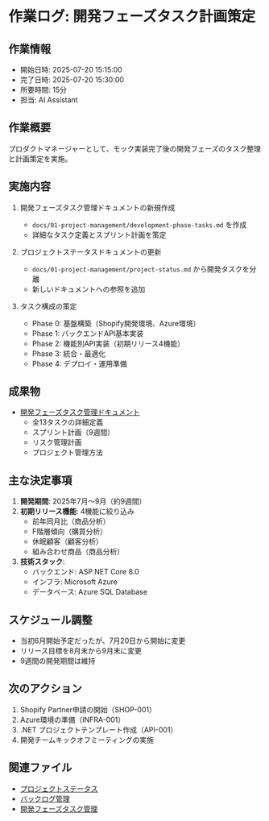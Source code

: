 # 作業ログ: 開発フェーズタスク計画策定

## 作業情報
- 開始日時: 2025-07-20 15:15:00
- 完了日時: 2025-07-20 15:30:00
- 所要時間: 15分
- 担当: AI Assistant

## 作業概要
プロダクトマネージャーとして、モック実装完了後の開発フェーズのタスク整理と計画策定を実施。

## 実施内容
1. 開発フェーズタスク管理ドキュメントの新規作成
   - `docs/01-project-management/development-phase-tasks.md` を作成
   - 詳細なタスク定義とスプリント計画を策定

2. プロジェクトステータスドキュメントの更新
   - `docs/01-project-management/project-status.md` から開発タスクを分離
   - 新しいドキュメントへの参照を追加

3. タスク構成の策定
   - Phase 0: 基盤構築（Shopify開発環境、Azure環境）
   - Phase 1: バックエンドAPI基本実装
   - Phase 2: 機能別API実装（初期リリース4機能）
   - Phase 3: 統合・最適化
   - Phase 4: デプロイ・運用準備

## 成果物
- [開発フェーズタスク管理ドキュメント](../docs/01-project-management/development-phase-tasks.md)
  - 全13タスクの詳細定義
  - スプリント計画（9週間）
  - リスク管理計画
  - プロジェクト管理方法

## 主な決定事項
1. **開発期間**: 2025年7月〜9月（約9週間）
2. **初期リリース機能**: 4機能に絞り込み
   - 前年同月比（商品分析）
   - F階層傾向（購買分析）
   - 休眠顧客（顧客分析）
   - 組み合わせ商品（商品分析）
3. **技術スタック**: 
   - バックエンド: ASP.NET Core 8.0
   - インフラ: Microsoft Azure
   - データベース: Azure SQL Database

## スケジュール調整
- 当初6月開始予定だったが、7月20日から開始に変更
- リリース目標を8月末から9月末に変更
- 9週間の開発期間は維持

## 次のアクション
1. Shopify Partner申請の開始（SHOP-001）
2. Azure環境の準備（INFRA-001）
3. .NET プロジェクトテンプレート作成（API-001）
4. 開発チームキックオフミーティングの実施

## 関連ファイル
- [プロジェクトステータス](../docs/01-project-management/project-status.md)
- [バックログ管理](../docs/01-project-management/backlog-management.md)
- [開発フェーズタスク管理](../docs/01-project-management/development-phase-tasks.md) 